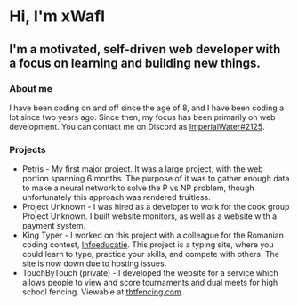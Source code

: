 # Hi, I'm xWafl

## I'm a motivated, self-driven web developer with a focus on learning and building new things.

### About me

I have been coding on and off since the age of 8, and I have been coding a lot since two years ago. Since then, my focus has been primarily on web development. You can contact me on Discord as [ImperialWater#2125](https://discord.com/users/371244109383335937).

### Projects

* Petris - My first major project. It was a large project, with the web portion spanning 6 months. The purpose of it was to gather enough data to make a neural network to solve the P vs NP problem, though unfortunately this approach was rendered fruitless.
* Project Unknown - I was hired as a developer to work for the cook group Project Unknown. I built website monitors, as well as a website with a payment system.
* King Typer - I worked on this project with a colleague for the Romanian coding contest, [Infoeducatie](https://infoeducatie.ro). This project is a typing site, where you could learn to type, practice your skills, and compete with others. The site is now down due to hosting issues.
* TouchByTouch (private) - I developed the website for a service which allows people to view and score tournaments and dual meets for high school fencing. Viewable at [tbtfencing.com](https://tbtfencing.com).
